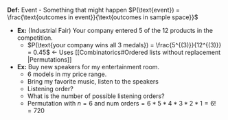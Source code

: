 **Def:** Event - Something that might happen
$P(\text{event}) = \frac{\text{outcomes in event}}{\text{outcomes in sample space}}$

- **Ex:** (Industrial Fair) Your company entered $5$ of the $12$ products in the competition.
	- $P(\text{your company wins all 3 medals}) = \frac{5^{(3)}}{12^{(3)}} = 0.45$ <- Uses [[Combinatorics#Ordered lists without replacement |Permutations]]
- **Ex:** Buy new speakers for my entertainment room.
	- 6 models in my price range.
	- Bring my favorite music, listen to the speakers
	- Listening order?
	- What is the number of possible listening orders?
	- Permutation with $n = 6$ and $\text{num orders} = 6 * 5 * 4 * 3 * 2 * 1 = 6! = 720$
 